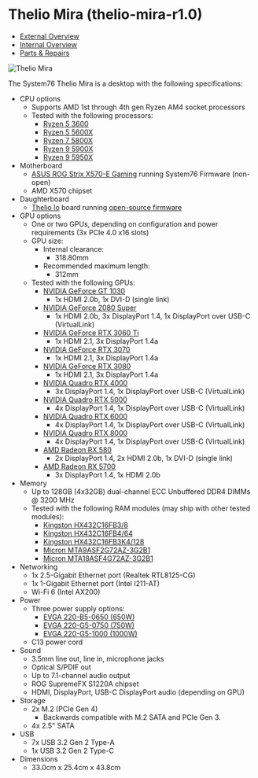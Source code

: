 # Thelio Mira (thelio-mira-r1.0)

- [External Overview](./external-overview.md)
- [Internal Overview](./internal-overview.md)
- [Parts & Repairs](./repairs.md)

![Thelio Mira](./img/thelio-mira-r1.0.png)

The System76 Thelio Mira is a desktop with the following specifications:

- CPU options
    - Supports AMD 1st through 4th gen Ryzen AM4 socket processors
    - Tested with the following processors:
        - [Ryzen 5 3600](https://www.amd.com/en/products/cpu/amd-ryzen-5-3600)
        - [Ryzen 5 5600X](https://www.amd.com/en/products/cpu/amd-ryzen-5-5600x)
        - [Ryzen 7 5800X](https://www.amd.com/en/products/cpu/amd-ryzen-7-5800x)
        - [Ryzen 9 5900X](https://www.amd.com/en/products/cpu/amd-ryzen-9-5900x)
        - [Ryzen 9 5950X](https://www.amd.com/en/products/cpu/amd-ryzen-9-5950x)
- Motherboard
    - [ASUS ROG Strix X570-E Gaming](https://rog.asus.com/us/motherboards/rog-strix/rog-strix-x570-e-gaming-model/) running System76 Firmware (non-open)
    - AMD X570 chipset
- Daughterboard
    - [Thelio Io](https://github.com/system76/thelio-io) board running [open-source firmware](https://github.com/system76/thelio-io-firmware)
- GPU options
    - One or two GPUs, depending on configuration and power requirements (3x PCIe 4.0 x16 slots)
    - GPU size: 
        - Internal clearance:
            - 318.80mm
        - Recommended maximum length:
            - 312mm
    - Tested with the following GPUs:
        - [NVIDIA GeForce GT 1030](https://www.nvidia.com/en-us/geforce/graphics-cards/gt-1030/)
            - 1x HDMI 2.0b, 1x DVI-D (single link)
        - [NVIDIA GeForce 2080 Super](https://www.nvidia.com/en-us/geforce/graphics-cards/rtx-2080-super/)
            - 1x HDMI 2.0b, 3x DisplayPort 1.4, 1x DisplayPort over USB-C (VirtualLink)
        - [NVIDIA GeForce RTX 3060 Ti](https://www.nvidia.com/en-us/geforce/graphics-cards/30-series/rtx-3060-ti/)
            - 1x HDMI 2.1, 3x DisplayPort 1.4a
        - [NVIDIA GeForce RTX 3070](https://www.nvidia.com/en-us/geforce/graphics-cards/30-series/rtx-3070/)
            - 1x HDMI 2.1, 3x DisplayPort 1.4a
        - [NVIDIA GeForce RTX 3080](https://www.nvidia.com/en-us/geforce/graphics-cards/30-series/rtx-3080/)
            - 1x HDMI 2.1, 3x DisplayPort 1.4a
        - [NVIDIA Quadro RTX 4000](https://www.nvidia.com/en-us/design-visualization/quadro/rtx-4000/)
            - 3x DisplayPort 1.4, 1x DisplayPort over USB-C (VirtualLink)
        - [NVIDIA Quadro RTX 5000](https://www.nvidia.com/en-us/design-visualization/quadro/rtx-5000/)
            - 4x DisplayPort 1.4, 1x DisplayPort over USB-C (VirtualLink)
        - [NVIDIA Quadro RTX 6000](https://www.nvidia.com/en-us/design-visualization/quadro/rtx-6000/)
            - 4x DisplayPort 1.4, 1x DisplayPort over USB-C (VirtualLink)
        - [NVIDIA Quadro RTX 8000](https://www.nvidia.com/en-us/design-visualization/quadro/rtx-8000/)
            - 4x DisplayPort 1.4, 1x DisplayPort over USB-C (VirtualLink)
        - [AMD Radeon RX 580](https://www.amd.com/en/products/graphics/radeon-rx-580)
            - 2x DisplayPort 1.4, 2x HDMI 2.0b, 1x DVI-D (single link)
        - [AMD Radeon RX 5700](https://www.amd.com/en/products/graphics/amd-radeon-rx-5700)
            - 3x DisplayPort 1.4, 1x HDMI 2.0b
- Memory
    - Up to 128GB (4x32GB) dual-channel ECC Unbuffered DDR4 DIMMs @ 3200 MHz
    - Tested with the following RAM modules (may ship with other tested modules):
        - [Kingston HX432C16FB3/8](https://www.kingston.com/dataSheets/HX432C16FB3_8.pdf)
        - [Kingston HX432C16FB4/64](https://www.kingston.com/dataSheets/HX432C16FB3K4_64.pdf)
        - [Kingston HX432C16FB3K4/128](https://www.kingston.com/dataSheets/HX432C16FB3K4_128.pdf)
        - [Micron MTA9ASF2G72AZ-3G2B1](https://www.micron.com/products/dram-modules/udimm/part-catalog/mta9asf2g72az-3g2/mta9asf2g72az-3g2b1)
        - [Micron MTA18ASF4G72AZ-3G2B1](https://www.micron.com/products/dram-modules/udimm/part-catalog/mta18asf4g72az-3g2/mta18asf4g72az-3g2b1)
- Networking
    - 1x 2.5-Gigabit Ethernet port (Realtek RTL8125-CG)
    - 1x 1-Gigabit Ethernet port (Intel I211-AT)
    - Wi-Fi 6 (Intel AX200)
- Power
    - Three power supply options:
        - [EVGA 220-B5-0650 (650W)](https://www.evga.com/products/product.aspx?pn=220-B5-0650-V1)
        - [EVGA 220-G5-0750 (750W)](https://www.evga.com/products/product.aspx?pn=220-G5-0750-X1)
        - [EVGA 220-G5-1000 (1000W)](https://www.evga.com/products/product.aspx?pn=220-G5-1000-X1)
    - C13 power cord
- Sound
    - 3.5mm line out, line in, microphone jacks
    - Optical S/PDIF out
    - Up to 7.1-channel audio output
    - ROG SupremeFX S1220A chipset
    - HDMI, DisplayPort, USB-C DisplayPort audio (depending on GPU)
- Storage
    - 2x M.2 (PCIe Gen 4)
        - Backwards compatible with M.2 SATA and PCIe Gen 3.
    - 4x 2.5" SATA
- USB
    - 7x USB 3.2 Gen 2 Type-A
    - 1x USB 3.2 Gen 2 Type-C
- Dimensions
    - 33.0cm x 25.4cm x 43.8cm
